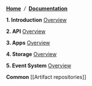 [**Home**](Home) <span class="divider">&nbsp;*/*&nbsp;</span> [**Documentation**](technical-documentation)

**1. Introduction**
[Overview](overview)

**2. API**
[Overview](collectors)

**3. Apps**
[Overview](overview-apps)

**4. Storage**
[Overview](overview-storage)

**5. Event System**
[Overview](overview-events)

**Common**
[[Artifact repositories]]
